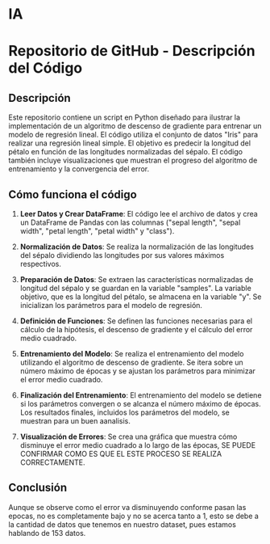 # IA

# Repositorio de GitHub - Descripción del Código

## Descripción

Este repositorio contiene un script en Python diseñado para ilustrar la implementación de un algoritmo de descenso de gradiente para entrenar un modelo de regresión lineal. El código utiliza el conjunto de datos "Iris" para realizar una regresión lineal simple. El objetivo es predecir la longitud del pétalo en función de las longitudes normalizadas del sépalo. El código también incluye visualizaciones que muestran el progreso del algoritmo de entrenamiento y la convergencia del error.

## Cómo funciona el código

1. **Leer Datos y Crear DataFrame**: El código lee el archivo de datos y crea un DataFrame de Pandas con las columnas ("sepal length", "sepal width", "petal length", "petal width" y "class").

2. **Normalización de Datos**: Se realiza la normalización de las longitudes del sépalo dividiendo las longitudes por sus valores máximos respectivos.

3. **Preparación de Datos**: Se extraen las características normalizadas de longitud del sépalo y se guardan en la variable "samples". La variable objetivo, que es la longitud del pétalo, se almacena en la variable "y". Se inicializan los parámetros para el modelo de regresión.

4. **Definición de Funciones**: Se definen las funciones necesarias para el cálculo de la hipótesis, el descenso de gradiente y el cálculo del error medio cuadrado.

5. **Entrenamiento del Modelo**: Se realiza el entrenamiento del modelo utilizando el algoritmo de descenso de gradiente. Se itera sobre un número máximo de épocas y se ajustan los parámetros para minimizar el error medio cuadrado.

6. **Finalización del Entrenamiento**: El entrenamiento del modelo se detiene si los parámetros convergen o se alcanza el número máximo de épocas. Los resultados finales, incluidos los parámetros del modelo, se muestran para un buen aanalisis.

7. **Visualización de Errores**: Se crea una gráfica que muestra cómo disminuye el error medio cuadrado a lo largo de las épocas, SE PUEDE CONFIRMAR COMO ES QUE EL ESTE PROCESO SE REALIZA CORRECTAMENTE.

## Conclusión
Aunque se observe como el error va disminuyendo conforme pasan las epocas, no es completamente bajo y no se acerca tanto a 1, esto se debe a la cantidad de datos que tenemos en nuestro dataset, pues estamos hablando de 153 datos.
